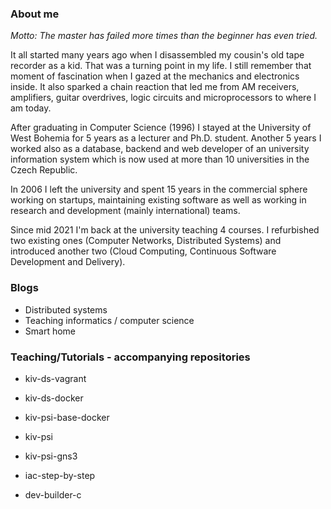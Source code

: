 ### About me

*Motto: The master has failed more times than the beginner has even tried.*

It all started many years ago when I disassembled my cousin's old tape recorder as a kid. That was a turning point in my life. I still remember that moment of fascination when I gazed at the mechanics and electronics inside. It also sparked a chain reaction that led me from AM receivers, amplifiers, guitar overdrives, logic circuits and microprocessors to where I am today.

After graduating in Computer Science (1996) I stayed at the University of West Bohemia for 5 years as a lecturer and Ph.D. student. Another 5 years I worked also as a database, backend and web developer of an university information system which is now used at more than 10 universities in the Czech Republic.

In 2006 I left the university and spent 15 years in the commercial sphere working on startups, maintaining existing software as well as working in research and development (mainly international) teams.

Since mid 2021 I'm back at the university teaching 4 courses. I refurbished two existing ones (Computer Networks, Distributed Systems) and introduced another two (Cloud Computing, Continuous Software Development and Delivery).

### Blogs
- Distributed systems
- Teaching informatics / computer science
- Smart home

### Teaching/Tutorials - accompanying repositories
- kiv-ds-vagrant
- kiv-ds-docker

- kiv-psi-base-docker
- kiv-psi
- kiv-psi-gns3

- iac-step-by-step

- dev-builder-c
